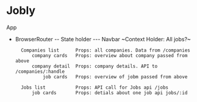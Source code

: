 # Jobly


App

- BrowserRouter
-- State holder
--- Navbar
    ~Context Holder: All jobs?~

        Companies list      Props: all companies. Data from /companies
            company cards   Props: overview about company passed from above
            company detail  Props: company details. API to /companies/:handle
                job cards   Props: overview of jobm passed from above
        
        Jobs list           Props: API call for Jobs api /jobs
            job cards       Props: detials about one job api jobs/:id

